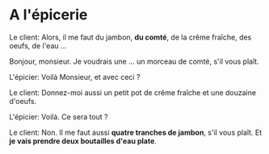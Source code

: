 # A l'épicerie

Le client: Alors, il me faut du jambon, **du comté**, de la crême fraîche, des oeufs, de l'eau ...

Bonjour, monsieur. Je voudrais une ... un morceau de comté, s'il vous plaît.

L'épicier: Voilà Monsieur, et avec ceci ?

Le client: Donnez-moi aussi un petit pot de crême fraîche et une douzaine d'oeufs.

L'épicier: Voilà. Ce sera tout ?

Le client: Non. Il me faut aussi **quatre tranches de jambon**, s'il vous plaît. Et **je vais prendre deux boutailles d'eau plate**.
